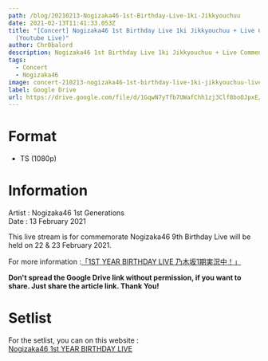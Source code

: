 ```yaml
---
path: /blog/20210213-Nogizaka46-1st-Birthday-Live-1ki-Jikkyouchuu
date: 2021-02-13T11:41:33.053Z
title: "[Concert] Nogizaka46 1st Birthday Live 1ki Jikkyouchuu + Live Commentary
  (Youtube Live)"
author: Chr0balord
description: Nogizaka46 1st Birthday Live 1ki Jikkyouchuu + Live Commentary (Youtube Live)
tags:
  - Concert
  - Nogizaka46
image: concert-210213-nogizaka46-1st-birthday-live-1ki-jikkyouchuu-live-commentary-youtube-live-.ts_thumbs.jpg
label: Google Drive
url: https://drive.google.com/file/d/1GqwN7yTfb7UWafChh1zj3Clf8boOJpxE/view?usp=sharing
---
```

# Format

* TS (1080p)

# Information

Artist : Nogizaka46 1st Generations\
Date : 13 February 2021

This live stream is for commemorate Nogizaka46 9th Birthday Live will be held on 22 & 23 February 2021.

For more information :[「1ST YEAR BIRTHDAY LIVE 乃木坂1期実況中！」](http://www.nogizaka46.com/news/2021/02/213-13-1st-year-birthday-live-1.php)

**Don't spread the Google Drive link without permission, if you want to share. Just share the article link. Thank You!**

# Setlist

For the setlist, you can on this website :\
[Nogizaka46 1st YEAR BIRTHDAY LIVE ](http://stage48.net/wiki/index.php/Nogizaka46_1st_YEAR_BIRTHDAY_LIVE)